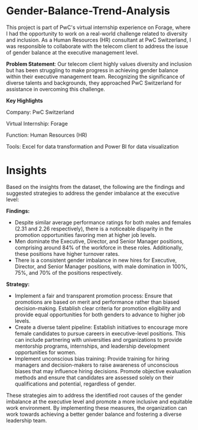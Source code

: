 # Gender-Balance-Trend-Analysis

This project is part of PwC's virtual internship experience on Forage, where I had the opportunity to work on a real-world challenge related to diversity and inclusion. As a Human Resources (HR) consultant at PwC Switzerland, I was responsible to collaborate with the  telecom client to address the issue of gender balance at the executive management level.

**Problem Statement**: 
Our telecom client highly values diversity and inclusion but has been struggling to make progress in achieving gender balance within their executive management team. Recognizing the significance of diverse talents and backgrounds, they approached PwC Switzerland for assistance in overcoming this challenge.

**Key Highlights**

Company: PwC Switzerland

Virtual Internship: Forage

Function: Human Resources (HR)

Tools: Excel for data transformation and Power BI for data visualization



# **Insights**

Based on the insights from the dataset, the following are the findings and suggested strategies to address the gender imbalance at the executive level:

**Findings:**
-    Despite similar average performance ratings for both males and females (2.31 and 2.26 respectively), there is a noticeable disparity in the promotion opportunities favoring men at higher job levels.
-    Men dominate the Executive, Director, and Senior Manager positions, comprising around 84% of the workforce in these roles. Additionally, these positions have higher turnover rates.
-    There is a consistent gender imbalance in new hires for Executive, Director, and Senior Manager positions, with male domination in 100%, 75%, and 70% of the positions respectively.


**Strategy:**

- Implement a fair and transparent promotion process: Ensure that promotions are based on merit and performance rather than biased decision-making. Establish clear criteria for promotion eligibility and provide equal opportunities for both genders to advance to higher job levels.
- Create a diverse talent pipeline: Establish initiatives to encourage more female candidates to pursue careers in executive-level positions. This can include partnering with universities and organizations to provide mentorship programs, internships, and leadership development opportunities for women.
- Implement unconscious bias training: Provide training for hiring managers and decision-makers to raise awareness of unconscious biases that may influence hiring decisions. Promote objective evaluation methods and ensure that candidates are assessed solely on their qualifications and potential, regardless of gender.
  


These strategies aim to address the identified root causes of the gender imbalance at the executive level and promote a more inclusive and equitable work environment. By implementing these measures, the organization can work towards achieving a better gender balance and fostering a diverse leadership team.

